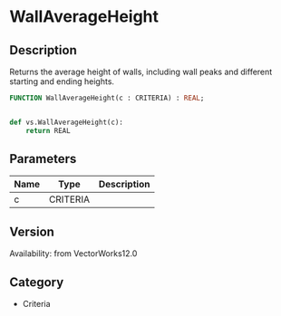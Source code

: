 # WallAverageHeight

## Description
Returns the average height of walls, including wall peaks and different starting and ending heights.

```pascal
FUNCTION WallAverageHeight(c : CRITERIA) : REAL;
```

```python

def vs.WallAverageHeight(c):
    return REAL
```

## Parameters
|Name|Type|Description|
|---|---|---|
|c|CRITERIA||

## Version
Availability: from VectorWorks12.0
## Category
* Criteria

